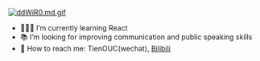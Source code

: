
[![ddWiR0.md.gif](https://s1.ax1x.com/2020/08/22/ddWiR0.md.gif)](https://imgchr.com/i/ddWiR0)
- 🧑🏻‍💻 I’m currently learning React
- 📚 I’m looking for improving communication and public speaking skills
- 📩 How to reach me:  TienOUC(wechat),  [Bilibili](https://space.bilibili.com/23336564)
